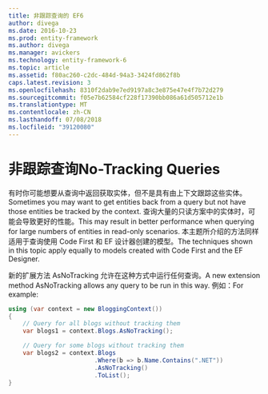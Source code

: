 ```yaml
---
title: 非跟踪查询的 EF6
author: divega
ms.date: 2016-10-23
ms.prod: entity-framework
ms.author: divega
ms.manager: avickers
ms.technology: entity-framework-6
ms.topic: article
ms.assetid: f80ac260-c2dc-484d-94a3-3424fd862f8b
caps.latest.revision: 3
ms.openlocfilehash: 8310f2dab9e7ed9197a8c3e875e47e4f7b72d279
ms.sourcegitcommit: f05e7b62584cf228f17390bb086a61d505712e1b
ms.translationtype: MT
ms.contentlocale: zh-CN
ms.lasthandoff: 07/08/2018
ms.locfileid: "39120080"
---
```

# <a name="no-tracking-queries"></a><span data-ttu-id="782eb-102">非跟踪查询</span><span class="sxs-lookup"><span data-stu-id="782eb-102">No-Tracking Queries</span></span>
<span data-ttu-id="782eb-103">有时你可能想要从查询中返回获取实体，但不是具有由上下文跟踪这些实体。</span><span class="sxs-lookup"><span data-stu-id="782eb-103">Sometimes you may want to get entities back from a query but not have those entities be tracked by the context.</span></span> <span data-ttu-id="782eb-104">查询大量的只读方案中的实体时，可能会导致更好的性能。</span><span class="sxs-lookup"><span data-stu-id="782eb-104">This may result in better performance when querying for large numbers of entities in read-only scenarios.</span></span> <span data-ttu-id="782eb-105">本主题所介绍的方法同样适用于查询使用 Code First 和 EF 设计器创建的模型。</span><span class="sxs-lookup"><span data-stu-id="782eb-105">The techniques shown in this topic apply equally to models created with Code First and the EF Designer.</span></span>  

<span data-ttu-id="782eb-106">新的扩展方法 AsNoTracking 允许在这种方式中运行任何查询。</span><span class="sxs-lookup"><span data-stu-id="782eb-106">A new extension method AsNoTracking allows any query to be run in this way.</span></span> <span data-ttu-id="782eb-107">例如：</span><span class="sxs-lookup"><span data-stu-id="782eb-107">For example:</span></span>  

``` csharp
using (var context = new BloggingContext())
{
    // Query for all blogs without tracking them
    var blogs1 = context.Blogs.AsNoTracking();

    // Query for some blogs without tracking them
    var blogs2 = context.Blogs
                        .Where(b => b.Name.Contains(".NET"))
                        .AsNoTracking()
                        .ToList();
}
```  
